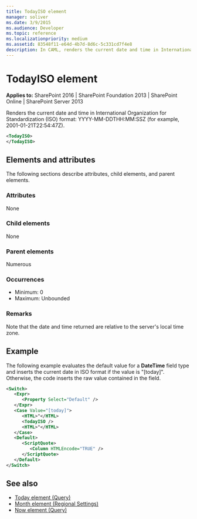 ```yaml
---
title: TodayISO element
manager: soliver
ms.date: 3/9/2015
ms.audience: Developer
ms.topic: reference
ms.localizationpriority: medium
ms.assetid: 83548f11-e64d-4b7d-8d6c-5c331cd7f4e8
description: In CAML, renders the current date and time in International Organization for Standardization (ISO) format.
---
```


# TodayISO element

**Applies to:** SharePoint 2016 | SharePoint Foundation 2013 | SharePoint Online | SharePoint Server 2013

Renders the current date and time in International Organization for Standardization (ISO) format: YYYY-MM-DDTHH:MM:SSZ (for example, 2001-01-21T22:54:47Z).

```XML
<TodayISO>
</TodayISO>
```

## Elements and attributes

The following sections describe attributes, child elements, and parent elements.

### Attributes

None

### Child elements

None

### Parent elements

Numerous

### Occurrences

- Minimum: 0
- Maximum: Unbounded

### Remarks

Note that the date and time returned are relative to the server's local time zone.

## Example

The following example evaluates the default value for a **DateTime** field type and inserts the current date in ISO format if the value is "[today]". Otherwise, the code inserts the raw value contained in the field.

```XML
<Switch>
   <Expr>
      <Property Select="Default" />
   </Expr>
   <Case Value="[today]">
      <HTML>"</HTML>
      <TodayISO />
      <HTML>"</HTML>
   </Case>
   <Default>
      <ScriptQuote>
         <Column HTMLEncode="TRUE" />
      </ScriptQuote>
   </Default>
</Switch>
```

## See also

- [Today element (Query)](today-element-query.md)
- [Month element (Regional Settings)](month-element-regional-settings.md)
- [Now element (Query)](now-element-query.md)
